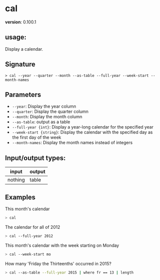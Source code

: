 # cal

**version**: 0.100.1

## **usage**:

Display a calendar.

## Signature

`> cal --year --quarter --month --as-table --full-year --week-start --month-names`

## Parameters

- `--year`: Display the year column
- `--quarter`: Display the quarter column
- `--month`: Display the month column
- `--as-table`: output as a table
- `--full-year {int}`: Display a year-long calendar for the specified year
- `--week-start {string}`: Display the calendar with the specified day as the first day of the week
- `--month-names`: Display the month names instead of integers

## Input/output types:

| input   | output |
| ------- | ------ |
| nothing | table  |

## Examples

This month's calendar

```bash
> cal
```

The calendar for all of 2012

```bash
> cal --full-year 2012
```

This month's calendar with the week starting on Monday

```bash
> cal --week-start mo
```

How many 'Friday the Thirteenths' occurred in 2015?

```bash
> cal --as-table --full-year 2015 | where fr == 13 | length
```
